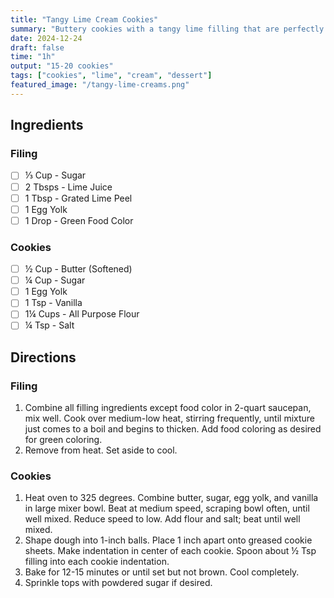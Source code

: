 ```yaml
---
title: "Tangy Lime Cream Cookies"
summary: "Buttery cookies with a tangy lime filling that are perfectly buttery, sweet, and tangy"
date: 2024-12-24
draft: false
time: "1h"
output: "15-20 cookies"
tags: ["cookies", "lime", "cream", "dessert"]
featured_image: "/tangy-lime-creams.png"
---
```


## Ingredients

### Filing

- [ ] ⅓ Cup - Sugar
- [ ] 2 Tbsps - Lime Juice
- [ ] 1 Tbsp - Grated Lime Peel
- [ ] 1 Egg Yolk
- [ ] 1 Drop - Green Food Color

### Cookies

- [ ] ½ Cup - Butter (Softened)
- [ ] ¼ Cup - Sugar
- [ ] 1 Egg Yolk
- [ ] 1 Tsp - Vanilla
- [ ] 1¼ Cups - All Purpose Flour
- [ ] ¼ Tsp - Salt

## Directions

### Filing

1. Combine all filling ingredients except food color in 2-quart saucepan, mix well. Cook over medium-low heat, stirring frequently, until mixture just comes to a boil and begins to thicken. Add food coloring as desired for green coloring.
2. Remove from heat. Set aside to cool.

### Cookies

1. Heat oven to 325 degrees. Combine butter, sugar, egg yolk, and vanilla in large mixer bowl. Beat at medium speed, scraping bowl often, until well mixed. Reduce speed to low. Add flour and salt; beat until well mixed.
2. Shape dough into 1-inch balls. Place 1 inch apart onto greased cookie sheets. Make indentation in center of each cookie. Spoon about ½ Tsp filling into each cookie indentation.
3. Bake for 12-15 minutes or until set but not brown. Cool completely.
4. Sprinkle tops with powdered sugar if desired.
